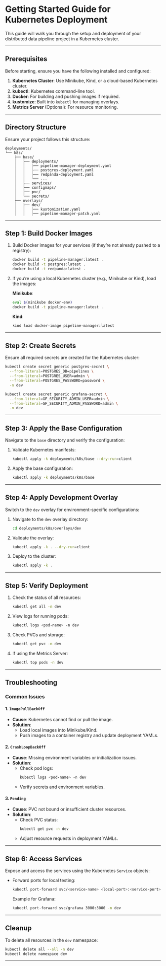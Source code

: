 # **Getting Started Guide for Kubernetes Deployment**

This guide will walk you through the setup and deployment of your distributed data pipeline project in a Kubernetes cluster.

---

## **Prerequisites**
Before starting, ensure you have the following installed and configured:
1. **Kubernetes Cluster**: Use Minikube, Kind, or a cloud-based Kubernetes cluster.
2. **kubectl**: Kubernetes command-line tool.
3. **Docker**: For building and pushing images if required.
4. **kustomize**: Built into `kubectl` for managing overlays.
5. **Metrics Server** (Optional): For resource monitoring.

---

## **Directory Structure**

Ensure your project follows this structure:

```
deployments/
└── k8s/
    ├── base/
    │   ├── deployments/
    │   │   ├── pipeline-manager-deployment.yaml
    │   │   ├── postgres-deployment.yaml
    │   │   ├── redpanda-deployment.yaml
    │   │   └── ...
    │   ├── services/
    │   ├── configmaps/
    │   ├── pvc/
    │   └── secrets/
    ├── overlays/
    │   ├── dev/
    │   │   ├── kustomization.yaml
    │   │   ├── pipeline-manager-patch.yaml
```

---

## **Step 1: Build Docker Images**

1. Build Docker images for your services (if they’re not already pushed to a registry):

   ```bash
   docker build -t pipeline-manager:latest .
   docker build -t postgres:latest .
   docker build -t redpanda:latest .
   ```

2. If you’re using a local Kubernetes cluster (e.g., Minikube or Kind), load the images:

   **Minikube**:
   ```bash
   eval $(minikube docker-env)
   docker build -t pipeline-manager:latest .
   ```

   **Kind**:
   ```bash
   kind load docker-image pipeline-manager:latest
   ```

---

## **Step 2: Create Secrets**

Ensure all required secrets are created for the Kubernetes cluster:

```bash
kubectl create secret generic postgres-secret \
  --from-literal=POSTGRES_DB=pipelines \
  --from-literal=POSTGRES_USER=admin \
  --from-literal=POSTGRES_PASSWORD=password \
  -n dev

kubectl create secret generic grafana-secret \
  --from-literal=GF_SECURITY_ADMIN_USER=admin \
  --from-literal=GF_SECURITY_ADMIN_PASSWORD=admin \
  -n dev
```

---

## **Step 3: Apply the Base Configuration**

Navigate to the `base` directory and verify the configuration:

1. Validate Kubernetes manifests:
   ```bash
   kubectl apply -k deployments/k8s/base --dry-run=client
   ```

2. Apply the base configuration:
   ```bash
   kubectl apply -k deployments/k8s/base
   ```

---

## **Step 4: Apply Development Overlay**

Switch to the `dev` overlay for environment-specific configurations:

1. Navigate to the `dev` overlay directory:
   ```bash
   cd deployments/k8s/overlays/dev
   ```

2. Validate the overlay:
   ```bash
   kubectl apply -k . --dry-run=client
   ```

3. Deploy to the cluster:
   ```bash
   kubectl apply -k .
   ```

---

## **Step 5: Verify Deployment**

1. Check the status of all resources:
   ```bash
   kubectl get all -n dev
   ```

2. View logs for running pods:
   ```bash
   kubectl logs <pod-name> -n dev
   ```

3. Check PVCs and storage:
   ```bash
   kubectl get pvc -n dev
   ```

4. If using the Metrics Server:
   ```bash
   kubectl top pods -n dev
   ```

---

## **Troubleshooting**

### **Common Issues**

#### 1. `ImagePullBackOff`
- **Cause**: Kubernetes cannot find or pull the image.
- **Solution**:
  - Load local images into Minikube/Kind.
  - Push images to a container registry and update deployment YAMLs.

#### 2. `CrashLoopBackOff`
- **Cause**: Missing environment variables or initialization issues.
- **Solution**:
  - Check pod logs:
    ```bash
    kubectl logs <pod-name> -n dev
    ```
  - Verify secrets and environment variables.

#### 3. `Pending`
- **Cause**: PVC not bound or insufficient cluster resources.
- **Solution**:
  - Check PVC status:
    ```bash
    kubectl get pvc -n dev
    ```
  - Adjust resource requests in deployment YAMLs.

---

## **Step 6: Access Services**

Expose and access the services using the Kubernetes `Service` objects:

- Forward ports for local testing:
  ```bash
  kubectl port-forward svc/<service-name> <local-port>:<service-port> -n dev
  ```
  Example for Grafana:
  ```bash
  kubectl port-forward svc/grafana 3000:3000 -n dev
  ```

---

## **Cleanup**

To delete all resources in the `dev` namespace:
```bash
kubectl delete all --all -n dev
kubectl delete namespace dev
```

---
